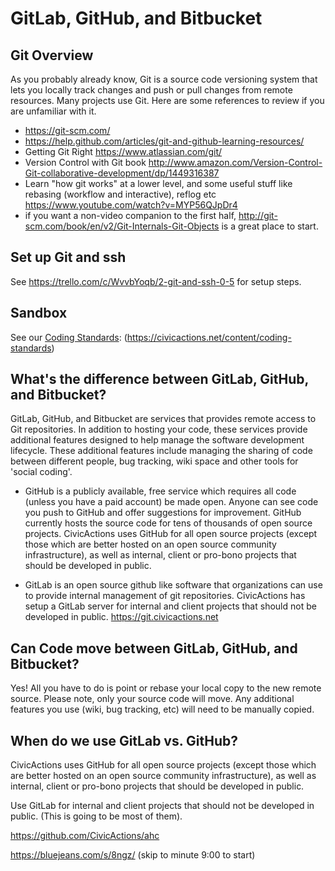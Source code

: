 # GitLab, GitHub, and Bitbucket

## Git Overview

As you probably already know, Git is a source code versioning system that lets you locally track changes and push or pull changes from remote resources. Many projects use Git. Here are some references to review if you are unfamiliar with it.
* https://git-scm.com/
* https://help.github.com/articles/git-and-github-learning-resources/
* Getting Git Right https://www.atlassian.com/git/
* Version Control with Git book http://www.amazon.com/Version-Control-Git-collaborative-development/dp/1449316387
* Learn "how git works" at a lower level, and some useful stuff like rebasing (workflow and interactive), reflog etc https://www.youtube.com/watch?v=MYP56QJpDr4
* if you want a non-video companion to the first half, http://git-scm.com/book/en/v2/Git-Internals-Git-Objects is a great place to start.

## Set up Git and ssh
See https://trello.com/c/WvvbYoqb/2-git-and-ssh-0-5 for setup steps.

## Sandbox
See our [Coding Standards](coding-standards.md): (https://civicactions.net/content/coding-standards)

## What's the difference between GitLab, GitHub, and Bitbucket?

GitLab, GitHub, and Bitbucket are services that provides remote access to Git repositories. In addition to hosting your code, these services provide additional features designed to help manage the software development lifecycle. These additional features include managing the sharing of code between different people, bug tracking, wiki space and other tools for 'social coding'.

* GitHub is a publicly available, free service which requires all code (unless you have a paid account) be made open. Anyone can see code you push to GitHub and offer suggestions for improvement. GitHub currently hosts the source code for tens of thousands of open source projects. CivicActions uses GitHub for all open source projects (except those which are better hosted on an open source community infrastructure), as well as internal, client or pro-bono projects that should be developed in public.

* GitLab is an open source github like software that organizations can use to provide internal management of git repositories. CivicActions has setup a GitLab server for internal and client projects that should not be developed in public. https://git.civicactions.net

## Can Code move between GitLab, GitHub, and Bitbucket?

Yes! All you have to do is point or rebase your local copy to the new remote source. Please note, only your source code will move. Any additional features you use (wiki, bug tracking, etc) will need to be manually copied.

## When do we use GitLab vs. GitHub?
CivicActions uses GitHub for all open source projects (except those which are better hosted on an open source community infrastructure), as well as internal, client or pro-bono projects that should be developed in public.

Use GitLab for internal and client projects that should not be developed in public. (This is going to be most of them).

https://github.com/CivicActions/ahc

https://bluejeans.com/s/8ngz/ (skip to minute 9:00 to start)

